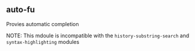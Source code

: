 auto-fu
-------

Provies automatic completion

NOTE: This mdoule is incompatible with the `history-substring-search` and 
`syntax-highlighting` modules

